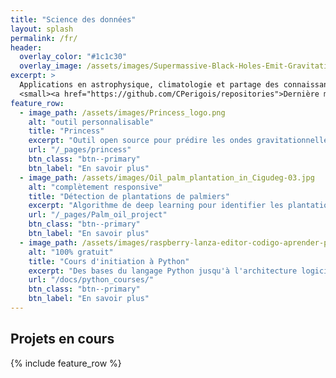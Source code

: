 ```yaml
---
title: "Science des données"
layout: splash
permalink: /fr/
header:
  overlay_color: "#1c1c30"
  overlay_image: /assets/images/Supermassive-Black-Holes-Emit-Gravitational-Waves-scaled.webp
excerpt: >
  Applications en astrophysique, climatologie et partage des connaissances.<br />
  <small><a href="https://github.com/CPerigois/repositories">Dernière mise à jour : 1er juil.</a></small>
feature_row:
  - image_path: /assets/images/Princess_logo.png
    alt: "outil personnalisable"
    title: "Princess"
    excerpt: "Outil open source pour prédire les ondes gravitationnelles à partir de modèles astrophysiques."
    url: "/_pages/princess"
    btn_class: "btn--primary"
    btn_label: "En savoir plus"
  - image_path: /assets/images/Oil_palm_plantation_in_Cigudeg-03.jpg
    alt: "complètement responsive"
    title: "Détection de plantations de palmiers"
    excerpt: "Algorithme de deep learning pour identifier les plantations d'huile de palme sur images satellites. En développement."
    url: "/_pages/Palm_oil_project"
    btn_class: "btn--primary"
    btn_label: "En savoir plus"
  - image_path: /assets/images/raspberry-lanza-editor-codigo-aprender-python-lenguaje-ia-3008158.webp
    alt: "100% gratuit"
    title: "Cours d'initiation à Python"
    excerpt: "Des bases du langage Python jusqu'à l'architecture logicielle avancée"
    url: "/docs/python_courses/"
    btn_class: "btn--primary"
    btn_label: "En savoir plus"      
---
```

## Projets en cours
{% include feature_row %}
